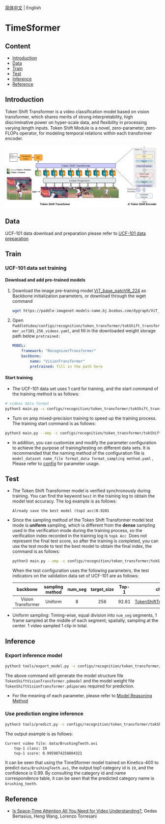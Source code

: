 [简体中文](../../../zh-CN/model_zoo/recognition/tokenshift_transformer.md) | English

# TimeSformer

## Content

- [Introduction](#Introduction)
- [Data](#DATA)
- [Train](#Train)
- [Test](#Test)
- [Inference](#Inference)
- [Reference](#Reference)


## Introduction

Token Shift Transformer is a video classification model based on vision transformer, which shares merits of strong interpretability, high discriminative power on hyper-scale data, and ﬂexibility in processing varying length inputs. Token Shift Module is a novel, zero-parameter, zero-FLOPs operator, for modeling temporal relations within each transformer encoder.

<div align="center">
<img src="../../../images/tokenshift_structure.png">
</div>



## Data

UCF-101 data download and preparation please refer to [UCF-101 data preparation](../../dataset/ucf101.md)


## Train

### UCF-101 data set training

#### Download and add pre-trained models

1. Download the image pre-training model [ViT_base_patch16_224](https://paddle-imagenet-models-name.bj.bcebos.com/dygraph/ViT_base_patch16_224_pretrained.pdparams) as Backbone initialization parameters, or download through the wget command

   ```bash
   wget https://paddle-imagenet-models-name.bj.bcebos.com/dygraph/ViT_base_patch16_224_pretrained.pdparams
   ```

2. Open `PaddleVideo/configs/recognition/token_transformer/tokShift_transformer_ucf101_256_videos.yaml`, and fill in the downloaded weight storage path below `pretrained:`

    ```yaml
    MODEL:
        framework: "RecognizerTransformer"
        backbone:
            name: "VisionTransformer"
            pretrained: fill in the path here
    ```

#### Start training

- The UCF-101 data set uses 1 card for training, and the start command of the training method is as follows:

```bash
# videos data format
python3 main.py -c configs/recognition/token_transformer/tokShift_transformer_ucf101_256_videos.yaml --validate --seed=1234
```

- Turn on amp mixed-precision training to speed up the training process. The training start command is as follows:

```bash
python3 main.py --amp -c configs/recognition/token_transformer/tokShift_transformer_ucf101_256_videos.yaml --validate --seed=1234
```

- In addition, you can customize and modify the parameter configuration to achieve the purpose of training/testing on different data sets. It is recommended that the naming method of the configuration file is `model_dataset name_file format_data format_sampling method.yaml` , Please refer to [config](../../tutorials/config.md) for parameter usage.


## Test

- The Token Shift Transformer model is verified synchronously during training. You can find the keyword `best` in the training log to obtain the model test accuracy. The log example is as follows:

  ```
  Already save the best model (top1 acc)0.9201
  ```

- Since the sampling method of the Token Shift Transformer model test mode is **uniform** sampling, which is different from the **dense** sampling used in the verification mode during the training process, so the verification index recorded in the training log is `topk Acc `Does not represent the final test score, so after the training is completed, you can use the test mode to test the best model to obtain the final index, the command is as follows:

  ```bash
  python3 main.py --amp -c configs/recognition/token_transformer/tokShift_transformer_ucf101_256_videos.yaml --test --seed=1234 -w 'output/TokenShiftVisionTransformer/TokenShiftVisionTransformer_best.pdparams'
  ```


  When the test configuration uses the following parameters, the test indicators on the validation data set of UCF-101 are as follows:


  | backbone | sampling method | num_seg | target_size | Top-1 | checkpoints |
  | :----------------: | :-----: | :-----: | :---------: | :----: | :----------------------------------------------------------: |
  | Vision Transformer | Uniform | 8 | 256 | 92.81 | [TokenShiftTransformer.pdparams](https://drive.google.com/drive/folders/1k_TpAqaJZYJE8C5g5pT9phdyk9DrY_XL?usp=sharing) |


- Uniform sampling: Timing-wise, equal division into `num_seg` segments, 1 frame sampled at the middle of each segment; spatially, sampling at the center. 1 video sampled 1 clip in total.

## Inference

### Export inference model

```bash
python3 tools/export_model.py -c configs/recognition/token_transformer/tokShift_transformer_ucf101_256_videos.yaml -p 'output/TokenShiftVisionTransformer/TokenShiftVisionTransformer_best.pdparams'
```

The above command will generate the model structure file `TokenShiftVisionTransformer.pdmodel` and the model weight file `TokenShiftVisionTransformer.pdiparams` required for prediction.

- For the meaning of each parameter, please refer to [Model Reasoning Method](../../usage.md#2-infer)

### Use prediction engine inference

```bash
python3 tools/predict.py -c configs/recognition/token_transformer/tokShift_transformer_ucf101_256_videos.yaml -i 'data/BrushingTeeth.avi' --model_file ./inference/TokenShiftVisionTransformer.pdmodel --params_file ./inference/TokenShiftVisionTransformer.pdiparams
```

The output example is as follows:

```
Current video file: data/BrushingTeeth.avi
	top-1 class: 19
	top-1 score: 0.9959074258804321
```

It can be seen that using the TimeSformer model trained on Kinetics-400 to predict `data/BrushingTeeth.avi`, the output top1 category id is `19`, and the confidence is 0.99. By consulting the category id and name correspondence table, it can be seen that the predicted category name is `brushing_teeth`.

## Reference

- [Is Space-Time Attention All You Need for Video Understanding?](https://arxiv.org/pdf/2102.05095.pdf), Gedas Bertasius, Heng Wang, Lorenzo Torresani

